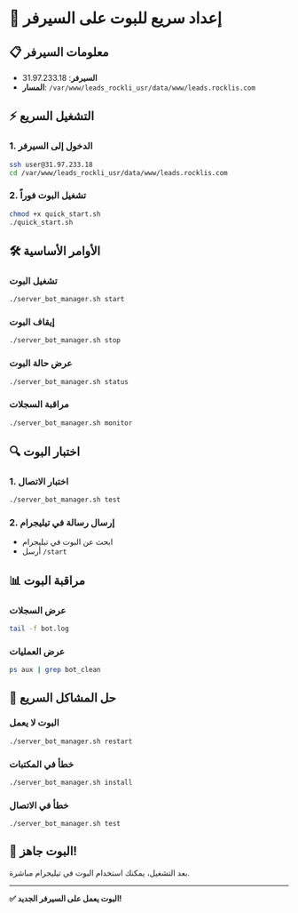 # 🚀 إعداد سريع للبوت على السيرفر

## 📋 معلومات السيرفر
- **السيرفر**: 31.97.233.18
- **المسار**: `/var/www/leads_rockli_usr/data/www/leads.rocklis.com`

## ⚡ التشغيل السريع

### 1. الدخول إلى السيرفر
```bash
ssh user@31.97.233.18
cd /var/www/leads_rockli_usr/data/www/leads.rocklis.com
```

### 2. تشغيل البوت فوراً
```bash
chmod +x quick_start.sh
./quick_start.sh
```

## 🛠️ الأوامر الأساسية

### تشغيل البوت
```bash
./server_bot_manager.sh start
```

### إيقاف البوت
```bash
./server_bot_manager.sh stop
```

### عرض حالة البوت
```bash
./server_bot_manager.sh status
```

### مراقبة السجلات
```bash
./server_bot_manager.sh monitor
```

## 🔍 اختبار البوت

### 1. اختبار الاتصال
```bash
./server_bot_manager.sh test
```

### 2. إرسال رسالة في تيليجرام
- ابحث عن البوت في تيليجرام
- أرسل `/start`

## 📊 مراقبة البوت

### عرض السجلات
```bash
tail -f bot.log
```

### عرض العمليات
```bash
ps aux | grep bot_clean
```

## 🚨 حل المشاكل السريع

### البوت لا يعمل
```bash
./server_bot_manager.sh restart
```

### خطأ في المكتبات
```bash
./server_bot_manager.sh install
```

### خطأ في الاتصال
```bash
./server_bot_manager.sh test
```

## 📱 البوت جاهز!

بعد التشغيل، يمكنك استخدام البوت في تيليجرام مباشرة.

---

**✅ البوت يعمل على السيرفر الجديد!**

